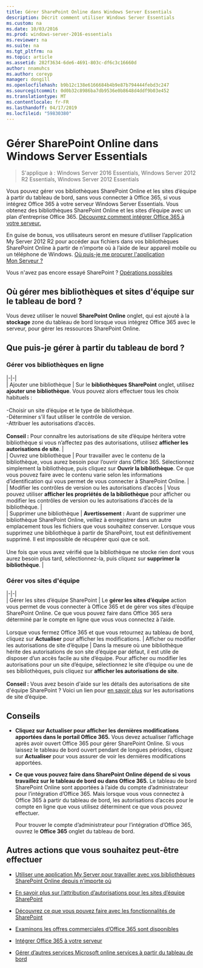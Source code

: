 ```yaml
---
title: Gérer SharePoint Online dans Windows Server Essentials
description: Décrit comment utiliser Windows Server Essentials
ms.custom: na
ms.date: 10/03/2016
ms.prod: windows-server-2016-essentials
ms.reviewer: na
ms.suite: na
ms.tgt_pltfrm: na
ms.topic: article
ms.assetid: 282f3634-6de6-4691-803c-df6c3c16660d
author: nnamuhcs
ms.author: coreyp
manager: dongill
ms.openlocfilehash: b9b12c138e6166684b4b9e87b794444febd3c247
ms.sourcegitcommit: 0d0b32c8986ba7db9536e0b8648d4ddf9b03e452
ms.translationtype: MT
ms.contentlocale: fr-FR
ms.lasthandoff: 04/17/2019
ms.locfileid: "59830380"
---
```

# <a name="manage-sharepoint-online-in-windows-server-essentials"></a>Gérer SharePoint Online dans Windows Server Essentials

>S'applique à : Windows Server 2016 Essentials, Windows Server 2012 R2 Essentials, Windows Server 2012 Essentials

Vous pouvez gérer vos bibliothèques SharePoint Online et les sites d’équipe à partir du tableau de bord, sans vous connecter à Office 365, si vous intégrez Office 365 à votre serveur Windows Server Essentials. Vous obtenez des bibliothèques SharePoint Online et les sites d’équipe avec un plan d’entreprise Office 365. [Découvrez comment intégrer Office 365 à votre serveur.](Manage-Office-365-in-Windows-Server-Essentials.md)  
  
 En guise de bonus, vos utilisateurs seront en mesure d’utiliser l’application My Server 2012 R2 pour accéder aux fichiers dans vos bibliothèques SharePoint Online à partir de n’importe où à l’aide de leur appareil mobile ou un téléphone de Windows. [Où puis-je me procurer l'application Mon Serveur ?](../use/Use-the-My-Server-App-to-Connect-to-Windows-Server-Essentials.md)  
  
 Vous n'avez pas encore essayé SharePoint ? [Opérations possibles](https://office.microsoft.com/office365-sharepoint-online-enterprise-help/get-started-with-sharepoint-2013-HA102772778.aspx)  
  
## <a name="where-on-the-dashboard-will-i-manage-my-libraries-and-team-sites"></a>Où gérer mes bibliothèques et sites d'équipe sur le tableau de bord ?  
 Vous devez utiliser le nouvel **SharePoint Online** onglet, qui est ajouté à la **stockage** zone du tableau de bord lorsque vous intégrez Office 365 avec le serveur, pour gérer les ressources SharePoint Online.  

  
## <a name="what-can-i-manage-from-the-dashboard"></a>Que puis-je gérer à partir du tableau de bord ?  
  
### <a name="manage-your-online-libraries"></a>Gérer vos bibliothèques en ligne  
   
|-|-|  
| Ajouter une bibliothèque | Sur le **bibliothèques SharePoint** onglet, utilisez **ajouter une bibliothèque**. Vous pouvez alors effectuer tous les choix habituels :<br /><br /> -Choisir un site d’équipe et le type de bibliothèque.<br />-Déterminer s’il faut utiliser le contrôle de version.<br />-Attribuer les autorisations d’accès.<br /><br /> **Conseil :** Pour connaître les autorisations de site d’équipe héritera votre bibliothèque si vous n’affectez pas des autorisations, utilisez **afficher les autorisations de site**. |  
| Ouvrez une bibliothèque | Pour travailler avec le contenu de la bibliothèque, vous aurez besoin pour l’ouvrir dans Office 365. Sélectionnez simplement la bibliothèque, puis cliquez sur **Ouvrir la bibliothèque**. Ce que vous pouvez faire avec le contenu varie selon les informations d’identification qui vous permet de vous connecter à SharePoint Online. |  
| Modifier les contrôles de version ou les autorisations d’accès | Vous pouvez utiliser **afficher les propriétés de la bibliothèque** pour afficher ou modifier les contrôles de version ou les autorisations d’accès de la bibliothèque. |  
| Supprimer une bibliothèque | **Avertissement :** Avant de supprimer une bibliothèque SharePoint Online, veillez à enregistrer dans un autre emplacement tous les fichiers que vous souhaitez conserver. Lorsque vous supprimez une bibliothèque à partir de SharePoint, tout est définitivement supprimé. Il est impossible de récupérer quoi que ce soit.<br /><br /> Une fois que vous avez vérifié que la bibliothèque ne stocke rien dont vous aurez besoin plus tard, sélectionnez-la, puis cliquez sur **supprimer la bibliothèque**. |  
  
### <a name="manage-your-team-sites"></a>Gérer vos sites d'équipe  
 
|-|-|  
| Gérer les sites d’équipe SharePoint | Le **gérer les sites d’équipe** action vous permet de vous connecter à Office 365 et de gérer vos sites d’équipe SharePoint Online. Ce que vous pouvez faire dans Office 365 sera déterminé par le compte en ligne que vous vous connectez à l’aide.<br /><br /> Lorsque vous fermez Office 365 et que vous retournez au tableau de bord, cliquez sur **Actualiser** pour afficher les modifications. | Afficher ou modifier les autorisations de site d’équipe | Dans la mesure où une bibliothèque hérite des autorisations de son site d’équipe par défaut, il est utile de disposer d’un accès facile au site d’équipe. Pour afficher ou modifier les autorisations pour un site d’équipe, sélectionnez le site d’équipe ou une de ses bibliothèques, puis cliquez sur **afficher les autorisations de site**.<br /><br /> **Conseil :** Vous avez besoin d'aide sur les détails des autorisations de site d'équipe SharePoint ? Voici un lien pour [en savoir plus](https://office.microsoft.com/office365-sharepoint-online-enterprise-help/introduction-control-user-access-with-permissions-HA102771919.aspx?CTT=5&origin=HA102771924) sur les autorisations de site d’équipe.  
  
## <a name="tips"></a>Conseils  
  
-   **Cliquez sur Actualiser pour afficher les dernières modifications apportées dans le portail Office 365.** Vous devez actualiser l’affichage après avoir ouvert Office 365 pour gérer SharePoint Online. Si vous laissez le tableau de bord ouvert pendant de longues périodes, cliquez sur **Actualiser** pour vous assurer de voir les dernières modifications apportées.  
  
-   **Ce que vous pouvez faire dans SharePoint Online dépend de si vous travaillez sur le tableau de bord ou dans Office 365.** Le tableau de bord SharePoint Online sont apportées à l’aide du compte d’administrateur pour l’intégration d’Office 365. Mais lorsque vous vous connectez à Office 365 à partir du tableau de bord, les autorisations d’accès pour le compte en ligne que vous utilisez déterminent ce que vous pouvez effectuer.  
  
     Pour trouver le compte d’administrateur pour l’intégration d’Office 365, ouvrez le **Office 365** onglet du tableau de bord.  
  
## <a name="other-things-you-might-want-to-do"></a>Autres actions que vous souhaitez peut-être effectuer  
  
-   [Utiliser une application My Server pour travailler avec vos bibliothèques SharePoint Online depuis n’importe où](../use/Use-the-My-Server-App-to-Connect-to-Windows-Server-Essentials.md)  
  
-   [En savoir plus sur l’attribution d’autorisations pour les sites d’équipe SharePoint](https://office.microsoft.com/office365-sharepoint-online-enterprise-help/introduction-control-user-access-with-permissions-HA102771919.aspx?CTT=5&origin=HA102771924)  
  
-   [Découvrez ce que vous pouvez faire avec les fonctionnalités de SharePoint](https://office.microsoft.com/office365-sharepoint-online-enterprise-help/get-started-with-sharepoint-2013-HA102772778.aspx)  
  
-   [Examinons les offres commerciales d’Office 365 sont disponibles](https://office.microsoft.com/business/compare-office-365-for-business-plans-FX102918419.aspx?CR_CC=200061904&WT.srch=1&WT.mc_ID=PS_bing_O365Comm_what-is-office-365-for_Text)  
  
-   [Intégrer Office 365 à votre serveur](Manage-Office-365-in-Windows-Server-Essentials.md)  
  
-   [Gérer d’autres services Microsoft online services à partir du tableau de bord](Manage-Microsoft-Online-Services-in-Windows-Server-Essentials.md)
